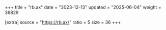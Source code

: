 +++
title = "rb.ax"
date = "2023-12-13"
updated = "2025-06-04"
weight = 36829

[extra]
source = "https://rb.ax/"
ratio = 5
size = 36
+++
